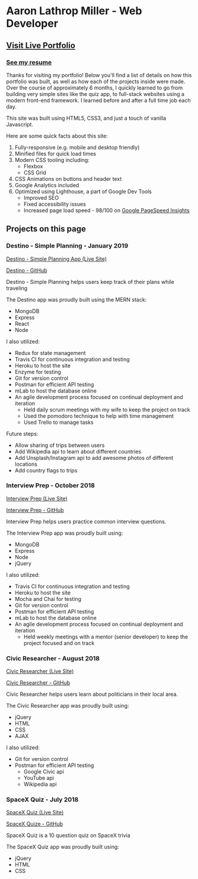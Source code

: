 # Aaron Lathrop Miller - Web Developer

## [Visit Live Portfolio](aaronlathrop.com/)

### [See my resume](https://github.com/Aaron-Lathrop/portfolio/blob/master/img/pdf/Aaron%20Lathrop%20Miller%20Resume.pdf)

Thanks for visiting my portfolio! Below you'll find a list of details on how this portfolio was built, as well as how each of the projects inside were made. Over the course of approximately 6 months, I quickly learned to go from building very simple sites like the quiz app, to full-stack websites using a modern front-end framework. I learned before and after a full time job each day.

This site was built using HTML5, CSS3, and just a touch of vanilla Javascript.

Here are some quick facts about this site:

1. Fully-responsive (e.g. mobile and desktop friendly)
2. Minified files for quick load times
3. Modern CSS tooling including:
    * Flexbox
    * CSS Grid
4. CSS Animations on buttons and header text
5. Google Analytics included
6. Optimized using Lighthouse, a part of Google Dev Tools
    * Improved SEO
    * Fixed accessibility issues
    * Increased page load speed - 98/100 on [Google PageSpeed Insights](https://developers.google.com/speed/pagespeed/insights/)

## Projects on this page

### Destino - Simple Planning - January 2019
[Destino - Simple Planning App (Live Site)](https://destino-planning.herokuapp.com/)

[Destino - GitHub](https://github.com/Aaron-Lathrop/destination-client)

Destino - Simple Planning helps users keep track of their plans while traveling

The Destino app was proudly built using the MERN stack:
* MongoDB 
* Express
* React
* Node 
    
I also utilized:
* Redux for state management
* Travis CI for continuous integration and testing
* Heroku to host the site
* Enzyme for testing
* Git for version control
* Postman for efficient API testing
* mLab to host the database online
* An agile development process focused on continual deployment and iteration
    * Held daily scrum meetings with my wife to keep the project on track
    * Used the pomodoro technique to help with time management
    * Used Trello to manage tasks

Future steps:
* Allow sharing of trips between users
* Add Wikipedia api to learn about different countries
* Add Unsplash/Instagram api to add awesome photos of different locations
* Add country flags to trips

### Interview Prep - October 2018
[Interview Prep (Live Site)](https://interview-prep-capstone.herokuapp.com/)

[Interview Prep - GitHub](https://github.com/Aaron-Lathrop/Node_Capstone)

Interview Prep helps users practice common interview questions.

The Interview Prep app was proudly built using:
* MongoDB 
* Express
* Node 
* jQuery
    
I also utilized:
* Travis CI for continuous integration and testing
* Heroku to host the site
* Mocha and Chai for testing
* Git for version control
* Postman for efficient API testing
* mLab to host the database online
* An agile development process focused on continual deployment and iteration
    * Held weekly meetings with a mentor (senior developer) to keep the project focused and on track

### Civic Researcher - August 2018
[Civic Researcher (Live Site)](https://aaron-lathrop.github.io/Civic-Researcher-API/)

[Civic Researcher - GitHub](https://github.com/Aaron-Lathrop/Civic-Researcher-API)

Civic Researcher helps users learn about politicians in their local area.

The Civic Researcher app was proudly built using:
* jQuery
* HTML
* CSS
* AJAX
    
I also utilized:
* Git for version control
* Postman for efficient API testing
    * Google Civic api
    * YouTube api
    * Wikipedia api

### SpaceX Quiz - July 2018
[SpaceX Quiz (Live Site)](https://aaron-lathrop.github.io/Quiz-App/)

[SpaceX Quize - GitHub](https://github.com/Aaron-Lathrop/Quiz-App)

SpaceX Quiz is a 10 question quiz on SpaceX trivia

The SpaceX Quiz app was proudly built using:
* jQuery
* HTML
* CSS

